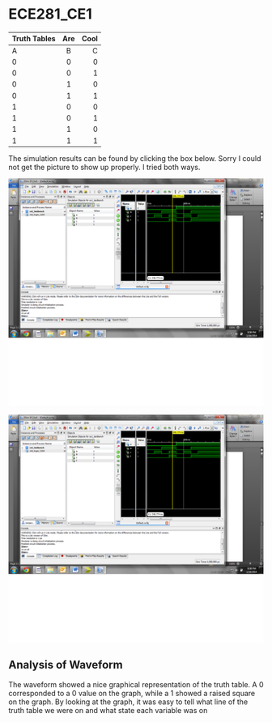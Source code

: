 ECE281_CE1
==========

| Truth Tables  | Are           | Cool  |
| ------------- |:-------------:| -----:|
| A          |B       |C       |F       |
| 0          |0       |0       |0       |
| 0          |0       |1       |0       |
| 0          |1       |0       |0       |
| 0          |1       |1       |1       |
| 1          |0       |0       |1       |
| 1          |0       |1       |1       |
| 1          |1       |0       |0       |
| 1          |1       |1       |1       |

The simulation results can be found by clicking the box below. Sorry I could not get the picture to show up properly. I tried both ways.

![alt text](https://github.com/JacobLawson/ECE281_CE1/blob/master/CE_1.png "Sim Results")

![alt text][table]

[table]: https://github.com/JacobLawson/ECE281_CE1/blob/master/CE_1.png "Sim Results"

## Analysis of Waveform

The waveform showed a nice graphical representation of the truth table. A 0 corresponded to a 0 value on the graph, while a 1 showed a raised square on the graph. By looking at the graph, it was easy to tell what line of the truth table we were on and what state each variable was on
